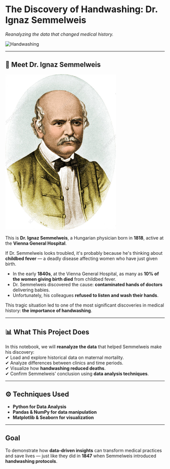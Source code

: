 # **The Discovery of Handwashing: Dr. Ignaz Semmelweis**  
*Reanalyzing the data that changed medical history.*


<img src="handwashing.avif" alt="Handwashing" width="500"/>  

---

## **📌 Meet Dr. Ignaz Semmelweis**

<img src="Dr.jpg" alt="Dr. Ignaz Semmelweis" width="350"/>   

This is **Dr. Ignaz Semmelweis**, a Hungarian physician born in **1818**, active at the **Vienna General Hospital**.  


If Dr. Semmelweis looks troubled, it's probably because he's thinking about **childbed fever** — a deadly disease affecting women who have just given birth.  

- In the early **1840s**, at the Vienna General Hospital, as many as **10% of the women giving birth died** from childbed fever.  
- Dr. Semmelweis discovered the cause: **contaminated hands of doctors** delivering babies.  
- Unfortunately, his colleagues **refused to listen and wash their hands**.  

This tragic situation led to one of the most significant discoveries in medical history: **the importance of handwashing**.

---

## **📊 What This Project Does**
In this notebook, we will **reanalyze the data** that helped Semmelweis make his discovery:  
✔ Load and explore historical data on maternal mortality.  
✔ Analyze differences between clinics and time periods.  
✔ Visualize how **handwashing reduced deaths**.  
✔ Confirm Semmelweis’ conclusion using **data analysis techniques**.  

---

## **⚙ Techniques Used**
- **Python for Data Analysis**  
- **Pandas & NumPy for data manipulation**  
- **Matplotlib & Seaborn for visualization**  

---

## **Goal**
To demonstrate how **data-driven insights** can transform medical practices and save lives — just like they did in **1847** when Semmelweis introduced **handwashing protocols**.
